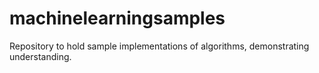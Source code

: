 # machinelearningsamples
Repository to hold sample implementations of algorithms, demonstrating understanding.
